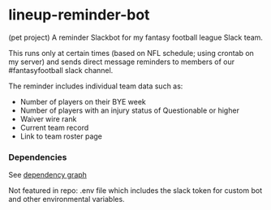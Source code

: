 # lineup-reminder-bot
(pet project)
A reminder Slackbot for my fantasy football league Slack team.

This runs only at certain times (based on NFL schedule; using crontab on my server) and sends direct message reminders to members of our #fantasyfootball slack channel. 

The reminder includes individual team data such as:
* Number of players on their BYE week
* Number of players with an injury status of Questionable or higher
* Waiver wire rank
* Current team record
* Link to team roster page

### Dependencies
See [dependency graph](https://github.com/KingYam/lineup-reminder-bot/network/dependencies)

Not featured in repo: .env file which includes the slack token for custom bot and other environmental variables.



